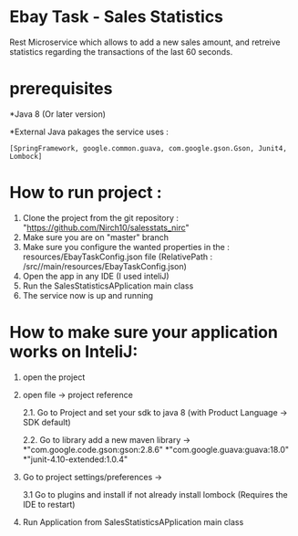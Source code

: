 # Ebay Task - Sales Statistics
Rest Microservice which allows to add a new sales amount, and retreive statistics regarding the transactions of the last 60 seconds.



# prerequisites

*Java 8 (Or later version)

*External Java pakages the service uses :

	[SpringFramework, google.common.guava, com.google.gson.Gson, Junit4, Lombock]



# How to run project : 

1. Clone the project from the git repository : "https://github.com/Nirch10/salesstats_nirc"
2. Make sure you are on "master" branch
3. Make sure you configure the wanted properties in the : resources/EbayTaskConfig.json file
 	(RelativePath : /src//main/resources/EbayTaskConfig.json)
4. Open the app in any IDE (I used inteliJ)
5. Run the SalesStatisticsAPplication main class 
6. The service now is up and running


# How to make sure your application works on InteliJ:

1. open the project
2. open file -> project reference

	2.1. Go to Project and set your sdk to java 8 (with Product Language -> SDK default)
	
	2.2. Go to library add a new maven library -> 
		*"com.google.code.gson:gson:2.8.6"
		*"com.google.guava:guava:18.0"
		*"junit-4.10-extended:1.0.4"
		
3. Go to project settings/preferences ->

	3.1 Go to plugins and install if not already install lombock (Requires the IDE to restart)
	
4. Run Application from SalesStatisticsAPplication main class 

